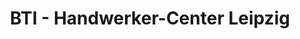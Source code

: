 ---
title: "BTI - Handwerker-Center Leipzig"
url: /leipzig/bti-handwerker-center-leipzig/
shop: Allgemein
---